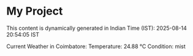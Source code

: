 # My Project

This content is dynamically generated in Indian Time (IST): 2025-08-14 20:54:05 IST


Current Weather in Coimbatore:
Temperature: 24.88 °C
Condition: mist
